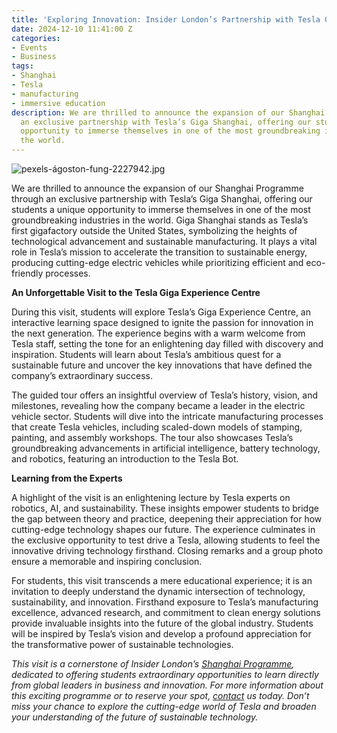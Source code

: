 ```yaml
---
title: 'Exploring Innovation: Insider London’s Partnership with Tesla Giga Shanghai'
date: 2024-12-10 11:41:00 Z
categories:
- Events
- Business
tags:
- Shanghai
- Tesla
- manufacturing
- immersive education
description: We are thrilled to announce the expansion of our Shanghai Programme through
  an exclusive partnership with Tesla’s Giga Shanghai, offering our students a unique
  opportunity to immerse themselves in one of the most groundbreaking industries in
  the world.
---
```


![pexels-ágoston-fung-2227942.jpg](/uploads/pexels-%C3%A1goston-fung-2227942.jpg)

We are thrilled to announce the expansion of our Shanghai Programme through an exclusive partnership with Tesla’s Giga Shanghai, offering our students a unique opportunity to immerse themselves in one of the most groundbreaking industries in the world. Giga Shanghai stands as Tesla’s first gigafactory outside the United States, symbolizing the heights of technological advancement and sustainable manufacturing. It plays a vital role in Tesla’s mission to accelerate the transition to sustainable energy, producing cutting-edge electric vehicles while prioritizing efficient and eco-friendly processes.

**An Unforgettable Visit to the Tesla Giga Experience Centre**

During this visit, students will explore Tesla’s Giga Experience Centre, an interactive learning space designed to ignite the passion for innovation in the next generation. The experience begins with a warm welcome from Tesla staff, setting the tone for an enlightening day filled with discovery and inspiration. Students will learn about Tesla’s ambitious quest for a sustainable future and uncover the key innovations that have defined the company’s extraordinary success.

The guided tour offers an insightful overview of Tesla’s history, vision, and milestones, revealing how the company became a leader in the electric vehicle sector. Students will dive into the intricate manufacturing processes that create Tesla vehicles, including scaled-down models of stamping, painting, and assembly workshops. The tour also showcases Tesla’s groundbreaking advancements in artificial intelligence, battery technology, and robotics, featuring an introduction to the Tesla Bot.

**Learning from the Experts**

A highlight of the visit is an enlightening lecture by Tesla experts on robotics, AI, and sustainability. These insights empower students to bridge the gap between theory and practice, deepening their appreciation for how cutting-edge technology shapes our future. The experience culminates in the exclusive opportunity to test drive a Tesla, allowing students to feel the innovative driving technology firsthand. Closing remarks and a group photo ensure a memorable and inspiring conclusion.

For students, this visit transcends a mere educational experience; it is an invitation to deeply understand the dynamic intersection of technology, sustainability, and innovation. Firsthand exposure to Tesla’s manufacturing excellence, advanced research, and commitment to clean energy solutions provide invaluable insights into the future of the global industry. Students will be inspired by Tesla’s vision and develop a profound appreciation for the transformative power of sustainable technologies.

*This visit is a cornerstone of Insider London’s [Shanghai Programme](https://www.insiderlondon.com/asia/shanghai/immersive-programme/), dedicated to offering students extraordinary opportunities to learn directly from global leaders in business and innovation. For more information about this exciting programme or to reserve your spot, [contact](mailto:contact@insiderlondon.com) us today. Don’t miss your chance to explore the cutting-edge world of Tesla and broaden your understanding of the future of sustainable technology.*